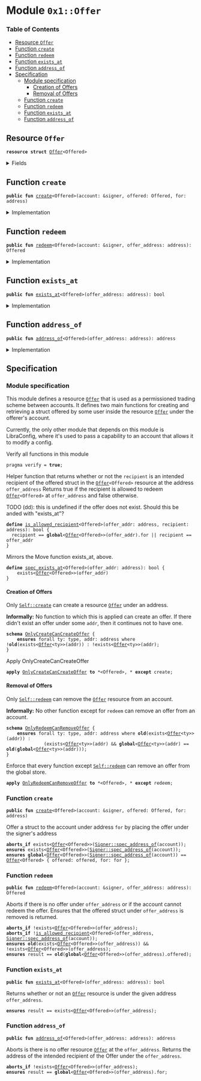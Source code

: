 
<a name="0x1_Offer"></a>

# Module `0x1::Offer`

### Table of Contents

-  [Resource `Offer`](#0x1_Offer_Offer)
-  [Function `create`](#0x1_Offer_create)
-  [Function `redeem`](#0x1_Offer_redeem)
-  [Function `exists_at`](#0x1_Offer_exists_at)
-  [Function `address_of`](#0x1_Offer_address_of)
-  [Specification](#0x1_Offer_Specification)
    -  [Module specification](#0x1_Offer_@Module_specification)
        -  [Creation of Offers](#0x1_Offer_@Creation_of_Offers)
        -  [Removal of Offers](#0x1_Offer_@Removal_of_Offers)
    -  [Function `create`](#0x1_Offer_Specification_create)
    -  [Function `redeem`](#0x1_Offer_Specification_redeem)
    -  [Function `exists_at`](#0x1_Offer_Specification_exists_at)
    -  [Function `address_of`](#0x1_Offer_Specification_address_of)



<a name="0x1_Offer_Offer"></a>

## Resource `Offer`



<pre><code><b>resource</b> <b>struct</b> <a href="#0x1_Offer">Offer</a>&lt;Offered&gt;
</code></pre>



<details>
<summary>Fields</summary>


<dl>
<dt>

<code>offered: Offered</code>
</dt>
<dd>

</dd>
<dt>

<code>for: address</code>
</dt>
<dd>

</dd>
</dl>


</details>

<a name="0x1_Offer_create"></a>

## Function `create`



<pre><code><b>public</b> <b>fun</b> <a href="#0x1_Offer_create">create</a>&lt;Offered&gt;(account: &signer, offered: Offered, for: address)
</code></pre>



<details>
<summary>Implementation</summary>


<pre><code><b>public</b> <b>fun</b> <a href="#0x1_Offer_create">create</a>&lt;Offered&gt;(account: &signer, offered: Offered, for: address) {
  move_to(account, <a href="#0x1_Offer">Offer</a>&lt;Offered&gt; { offered, for });
}
</code></pre>



</details>

<a name="0x1_Offer_redeem"></a>

## Function `redeem`



<pre><code><b>public</b> <b>fun</b> <a href="#0x1_Offer_redeem">redeem</a>&lt;Offered&gt;(account: &signer, offer_address: address): Offered
</code></pre>



<details>
<summary>Implementation</summary>


<pre><code><b>public</b> <b>fun</b> <a href="#0x1_Offer_redeem">redeem</a>&lt;Offered&gt;(account: &signer, offer_address: address): Offered <b>acquires</b> <a href="#0x1_Offer">Offer</a> {
  <b>let</b> <a href="#0x1_Offer">Offer</a>&lt;Offered&gt; { offered, for } = move_from&lt;<a href="#0x1_Offer">Offer</a>&lt;Offered&gt;&gt;(offer_address);
  <b>let</b> sender = <a href="Signer.md#0x1_Signer_address_of">Signer::address_of</a>(account);
  <b>assert</b>(sender == for || sender == offer_address, EOFFER_DNE_FOR_ACCOUNT);
  offered
}
</code></pre>



</details>

<a name="0x1_Offer_exists_at"></a>

## Function `exists_at`



<pre><code><b>public</b> <b>fun</b> <a href="#0x1_Offer_exists_at">exists_at</a>&lt;Offered&gt;(offer_address: address): bool
</code></pre>



<details>
<summary>Implementation</summary>


<pre><code><b>public</b> <b>fun</b> <a href="#0x1_Offer_exists_at">exists_at</a>&lt;Offered&gt;(offer_address: address): bool {
  exists&lt;<a href="#0x1_Offer">Offer</a>&lt;Offered&gt;&gt;(offer_address)
}
</code></pre>



</details>

<a name="0x1_Offer_address_of"></a>

## Function `address_of`



<pre><code><b>public</b> <b>fun</b> <a href="#0x1_Offer_address_of">address_of</a>&lt;Offered&gt;(offer_address: address): address
</code></pre>



<details>
<summary>Implementation</summary>


<pre><code><b>public</b> <b>fun</b> <a href="#0x1_Offer_address_of">address_of</a>&lt;Offered&gt;(offer_address: address): address <b>acquires</b> <a href="#0x1_Offer">Offer</a> {
  borrow_global&lt;<a href="#0x1_Offer">Offer</a>&lt;Offered&gt;&gt;(offer_address).for
}
</code></pre>



</details>

<a name="0x1_Offer_Specification"></a>

## Specification


<a name="0x1_Offer_@Module_specification"></a>

### Module specification


This module defines a resource
<code><a href="#0x1_Offer">Offer</a></code> that is used as a permissioned trading scheme between accounts.
It defines two main functions for creating and retrieving a struct offered by some user
inside the resource
<code><a href="#0x1_Offer">Offer</a></code> under the offerer's account.

Currently, the only other module that depends on this module is LibraConfig, where it's used to
pass a capability to an account that allows it to modify a config.


Verify all functions in this module


<pre><code>pragma verify = <b>true</b>;
</code></pre>


Helper function that returns whether or not the
<code>recipient</code> is an intended
recipient of the offered struct in the
<code><a href="#0x1_Offer">Offer</a>&lt;Offered&gt;</code> resource at the address
<code>offer_address</code>
Returns true if the recipient is allowed to redeem
<code><a href="#0x1_Offer">Offer</a>&lt;Offered&gt;</code> at
<code>offer_address</code>
and false otherwise.

TODO (dd): this is undefined if the offer does not exist. Should this be anded with
"exists_at"?


<a name="0x1_Offer_is_allowed_recipient"></a>


<pre><code><b>define</b> <a href="#0x1_Offer_is_allowed_recipient">is_allowed_recipient</a>&lt;Offered&gt;(offer_addr: address, recipient: address): bool {
  recipient == <b>global</b>&lt;<a href="#0x1_Offer">Offer</a>&lt;Offered&gt;&gt;(offer_addr).for || recipient == offer_addr
}
</code></pre>


Mirrors the Move function exists_at<Offered>, above.


<a name="0x1_Offer_spec_exists_at"></a>


<pre><code><b>define</b> <a href="#0x1_Offer_spec_exists_at">spec_exists_at</a>&lt;Offered&gt;(offer_addr: address): bool {
    exists&lt;<a href="#0x1_Offer">Offer</a>&lt;Offered&gt;&gt;(offer_addr)
}
</code></pre>



<a name="0x1_Offer_@Creation_of_Offers"></a>

#### Creation of Offers



<a name="0x1_Offer_OnlyCreateCanCreateOffer"></a>

Only
<code><a href="#0x1_Offer_create">Self::create</a></code> can create a resource
<code><a href="#0x1_Offer">Offer</a></code> under an address.

**Informally:** No function to which this is applied can create an offer.
If there didn't exist an offer under some
<code>addr</code>, then it continues
not to have one.


<pre><code><b>schema</b> <a href="#0x1_Offer_OnlyCreateCanCreateOffer">OnlyCreateCanCreateOffer</a> {
    <b>ensures</b> forall ty: type, addr: address where !<b>old</b>(exists&lt;<a href="#0x1_Offer">Offer</a>&lt;ty&gt;&gt;(addr)) : !exists&lt;<a href="#0x1_Offer">Offer</a>&lt;ty&gt;&gt;(addr);
}
</code></pre>



Apply OnlyCreateCanCreateOffer


<pre><code><b>apply</b> <a href="#0x1_Offer_OnlyCreateCanCreateOffer">OnlyCreateCanCreateOffer</a> <b>to</b> *&lt;Offered&gt;, * <b>except</b> create;
</code></pre>




<a name="0x1_Offer_@Removal_of_Offers"></a>

#### Removal of Offers



<a name="0x1_Offer_OnlyRedeemCanRemoveOffer"></a>

Only
<code><a href="#0x1_Offer_redeem">Self::redeem</a></code> can remove the
<code><a href="#0x1_Offer">Offer</a></code> resource from an account.

**Informally:** No other function except for
<code>redeem</code> can remove an offer from an account.


<pre><code><b>schema</b> <a href="#0x1_Offer_OnlyRedeemCanRemoveOffer">OnlyRedeemCanRemoveOffer</a> {
    <b>ensures</b> forall ty: type, addr: address where <b>old</b>(exists&lt;<a href="#0x1_Offer">Offer</a>&lt;ty&gt;&gt;(addr)) :
              (exists&lt;<a href="#0x1_Offer">Offer</a>&lt;ty&gt;&gt;(addr) && <b>global</b>&lt;<a href="#0x1_Offer">Offer</a>&lt;ty&gt;&gt;(addr) == <b>old</b>(<b>global</b>&lt;<a href="#0x1_Offer">Offer</a>&lt;ty&gt;&gt;(addr)));
}
</code></pre>



Enforce that every function except
<code><a href="#0x1_Offer_redeem">Self::redeem</a></code> can remove an offer from the global store.


<pre><code><b>apply</b> <a href="#0x1_Offer_OnlyRedeemCanRemoveOffer">OnlyRedeemCanRemoveOffer</a> <b>to</b> *&lt;Offered&gt;, * <b>except</b> redeem;
</code></pre>




<a name="0x1_Offer_Specification_create"></a>

### Function `create`


<pre><code><b>public</b> <b>fun</b> <a href="#0x1_Offer_create">create</a>&lt;Offered&gt;(account: &signer, offered: Offered, for: address)
</code></pre>



Offer a struct to the account under address
<code>for</code> by
placing the offer under the signer's address


<pre><code><b>aborts_if</b> exists&lt;<a href="#0x1_Offer">Offer</a>&lt;Offered&gt;&gt;(<a href="Signer.md#0x1_Signer_spec_address_of">Signer::spec_address_of</a>(account));
<b>ensures</b> exists&lt;<a href="#0x1_Offer">Offer</a>&lt;Offered&gt;&gt;(<a href="Signer.md#0x1_Signer_spec_address_of">Signer::spec_address_of</a>(account));
<b>ensures</b> <b>global</b>&lt;<a href="#0x1_Offer">Offer</a>&lt;Offered&gt;&gt;(<a href="Signer.md#0x1_Signer_spec_address_of">Signer::spec_address_of</a>(account)) == <a href="#0x1_Offer">Offer</a>&lt;Offered&gt; { offered: offered, for: for };
</code></pre>



<a name="0x1_Offer_Specification_redeem"></a>

### Function `redeem`


<pre><code><b>public</b> <b>fun</b> <a href="#0x1_Offer_redeem">redeem</a>&lt;Offered&gt;(account: &signer, offer_address: address): Offered
</code></pre>



Aborts if there is no offer under
<code>offer_address</code> or if the account
cannot redeem the offer.
Ensures that the offered struct under
<code>offer_address</code> is removed is returned.


<pre><code><b>aborts_if</b> !exists&lt;<a href="#0x1_Offer">Offer</a>&lt;Offered&gt;&gt;(offer_address);
<b>aborts_if</b> !<a href="#0x1_Offer_is_allowed_recipient">is_allowed_recipient</a>&lt;Offered&gt;(offer_address, <a href="Signer.md#0x1_Signer_spec_address_of">Signer::spec_address_of</a>(account));
<b>ensures</b> <b>old</b>(exists&lt;<a href="#0x1_Offer">Offer</a>&lt;Offered&gt;&gt;(offer_address)) && !exists&lt;<a href="#0x1_Offer">Offer</a>&lt;Offered&gt;&gt;(offer_address);
<b>ensures</b> result == <b>old</b>(<b>global</b>&lt;<a href="#0x1_Offer">Offer</a>&lt;Offered&gt;&gt;(offer_address).offered);
</code></pre>



<a name="0x1_Offer_Specification_exists_at"></a>

### Function `exists_at`


<pre><code><b>public</b> <b>fun</b> <a href="#0x1_Offer_exists_at">exists_at</a>&lt;Offered&gt;(offer_address: address): bool
</code></pre>



Returns whether or not an
<code><a href="#0x1_Offer">Offer</a></code> resource is under the given address
<code>offer_address</code>.


<pre><code><b>ensures</b> result == exists&lt;<a href="#0x1_Offer">Offer</a>&lt;Offered&gt;&gt;(offer_address);
</code></pre>



<a name="0x1_Offer_Specification_address_of"></a>

### Function `address_of`


<pre><code><b>public</b> <b>fun</b> <a href="#0x1_Offer_address_of">address_of</a>&lt;Offered&gt;(offer_address: address): address
</code></pre>



Aborts is there is no offer resource
<code><a href="#0x1_Offer">Offer</a></code> at the
<code>offer_address</code>.
Returns the address of the intended recipient of the Offer
under the
<code>offer_address</code>.


<pre><code><b>aborts_if</b> !exists&lt;<a href="#0x1_Offer">Offer</a>&lt;Offered&gt;&gt;(offer_address);
<b>ensures</b> result == <b>global</b>&lt;<a href="#0x1_Offer">Offer</a>&lt;Offered&gt;&gt;(offer_address).for;
</code></pre>
